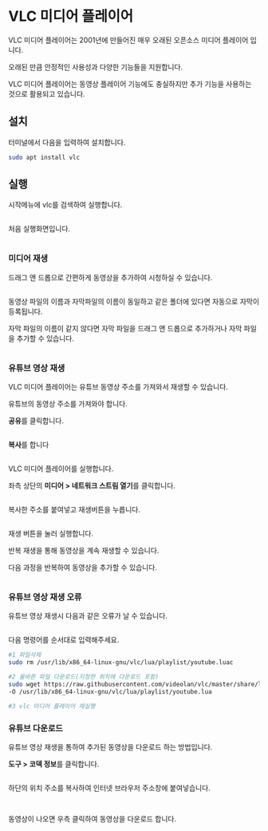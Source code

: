# VLC 미디어 플레이어

VLC 미디어 플레이어는 2001년에 만들어진 매우 오래된 오픈소스 미디어 플레이어 입니다.

오래된 만큼 안정적인 사용성과 다양한 기능들을 지원합니다.

VLC 미디어 플레이어는 동영상 플레이어 기능에도 충실하지만 추가 기능을 사용하는 것으로 활용되고 있습니다.

## 설치

터미널에서 다음을 입력하여 설치합니다.

```bash
sudo apt install vlc
```

## 실행

시작메뉴에 vlc를 검색하여 실행합니다.

<figure><img src="../../.gitbook/assets/vlc_001.png" alt=""><figcaption></figcaption></figure>

처음 실행화면입니다.

<figure><img src="../../.gitbook/assets/vlc_002.png" alt=""><figcaption></figcaption></figure>

### 미디어 재생

드래그 앤 드롭으로 간편하게 동영상을 추가하여 시청하실 수 있습니다.

<figure><img src="../../.gitbook/assets/vlc_003.png" alt=""><figcaption></figcaption></figure>

동영상 파일의 이름과 자막파일의 이름이 동일하고 같은 폴더에 있다면 자동으로 자막이 등록됩니다.

자막 파일의 이름이 같지 않다면 자막 파일을 드래그 앤 드롭으로 추가하거나 자막 파일을 추가할 수 있습니다.

<figure><img src="../../.gitbook/assets/vlc_004.png" alt=""><figcaption></figcaption></figure>

### 유튜브 영상 재생

VLC 미디어 플레이어는 유튜브 동영상 주소를 가져와서 재생할 수 있습니다.

유튜브의 동영상 주소를 가져와야 합니다.

**공유**를 클릭합니다.

<figure><img src="../../.gitbook/assets/vlc_005.png" alt=""><figcaption></figcaption></figure>

**복사**를 합니다

<figure><img src="../../.gitbook/assets/vlc_006.png" alt=""><figcaption></figcaption></figure>

VLC 미디어 플레이어를 실행합니다.

좌측 상단의 **미디어 > 네트워크 스트림 열기**를 클릭합니다.

<figure><img src="../../.gitbook/assets/vlc_007.png" alt=""><figcaption></figcaption></figure>

복사한 주소를 붙여넣고 재생버튼을 누릅니다.

<figure><img src="../../.gitbook/assets/vlc_008.png" alt=""><figcaption></figcaption></figure>

재생 버튼을 눌러 실행합니다.

반복 재생을 통해 동영상을 계속 재생할 수 있습니다.

다음 과정을 반복하여 동영상을 추가할 수 있습니다.

<figure><img src="../../.gitbook/assets/vlc_009.png" alt=""><figcaption></figcaption></figure>

### 유튜브 영상 재생 오류

유튜브 영상 재생시 다음과 같은 오류가 날 수 있습니다.

<figure><img src="../../.gitbook/assets/vlc_010.png" alt=""><figcaption></figcaption></figure>

다음 명령어를 순서대로 입력해주세요.

```bash
#1 파일삭제
sudo rm /usr/lib/x86_64-linux-gnu/vlc/lua/playlist/youtube.luac

#2 올바른 파일 다운로드(지정한 위치에 다운로드 포함)
sudo wget https://raw.githubusercontent.com/videolan/vlc/master/share/lua/playlist/youtube.lua \
-O /usr/lib/x86_64-linux-gnu/vlc/lua/playlist/youtube.lua

#3 vlc 미디어 플레이어 재실행
```

### 유튜브 다운로드

유튜브 영상 재생을 통하여 추가된 동영상을 다운로드 하는 방법입니다.

**도구 > 코덱 정보**를 클릭합니다.

<figure><img src="../../.gitbook/assets/vlc_012.png" alt=""><figcaption></figcaption></figure>

&#x20;하단의 위치 주소를 복사하여 인터넷 브라우저 주소창에 붙여넣습니다.

<figure><img src="../../.gitbook/assets/vlc_012.png" alt=""><figcaption></figcaption></figure>

<figure><img src="../../.gitbook/assets/vlc_013.png" alt=""><figcaption></figcaption></figure>

동영상이 나오면 우측 클릭하여 동영상을 다운로드 합니다.

<figure><img src="../../.gitbook/assets/vlc_014.png" alt=""><figcaption></figcaption></figure>
